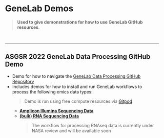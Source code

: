 # GeneLab Demos
> **Used to give demonstrations for how to use GeneLab GitHub resources.**

<br>

---

## ASGSR 2022 GeneLab Data Processing GitHub Demo

- Demo for how to navigate the [GeneLab Data Processing GitHub Repository](https://github.com/nasa/GeneLab_Data_Processing)
- Includes demos for how to install and run GeneLab workflows to process the following omics data types:
  > Demo is run using free compute resources via [Gitpod](https://www.gitpod.io/)
  - [**Amplicon Illumina Sequencing Data**](https://github.com/nasa/GeneLab_Data_Processing/tree/master/Amplicon/Illumina)
  - [**(bulk) RNA Sequencing Data**](https://github.com/nasa/GeneLab_Data_Processing/tree/master/RNAseq)
    > The workflow for processing RNAseq data is currently under NASA review and will be available soon
